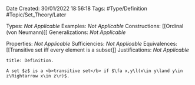 <div class="topSpace"></div>

Date Created: 30/01/2022 18:56:18
Tags: #Type/Definition #Topic/Set_Theory/Later

Types: <i>Not Applicable</i>
Examples: <i>Not Applicable</i>
Constructions: [[Ordinal (von Neumann)]]
Generalizations: <i>Not Applicable</i>

Properties: <i>Not Applicable</i>
Sufficiencies: <i>Not Applicable</i>
Equivalences: [[Transitive set iff every element is a subset]]
Justifications: <i>Not Applicable</i>

``` ad-Definition
title: Definition.

A set $z$ is a <b>transitive set</b> if $\fa x,y\l(x\in y\land y\in z\Rightarrow x\in z\r)$.

```
